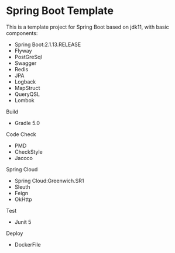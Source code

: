 # Spring Boot Template
This is a template project for Spring Boot based on jdk11, with basic components:

- Spring Boot:2.1.13.RELEASE
- Flyway
- PostGreSql
- Swagger
- Redis
- JPA
- Logback
- MapStruct
- QueryQSL
- Lombok

Build
- Gradle 5.0

Code Check
- PMD
- CheckStyle
- Jacoco

Spring Cloud
- Spring Cloud:Greenwich.SR1
- Sleuth
- Feign
- OkHttp

Test
- Junit 5

Deploy
- DockerFile

